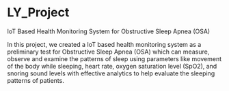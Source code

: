# LY_Project
IoT Based Health Monitoring System for Obstructive Sleep Apnea (OSA)

In this project, we created a IoT based health monitoring system as a preliminary test for Obstructive Sleep Apnea (OSA) which can measure, observe and examine the patterns of sleep using parameters like movement of the body while sleeping, heart rate, oxygen saturation level (SpO2), and snoring sound levels with effective analytics to help evaluate the sleeping patterns of patients.
